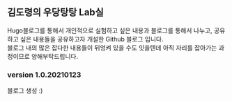 ## 김도령의 우당탕탕 Lab실
Hugo블로그를 통해서 개인적으로 실험하고 싶은 내용과 블로그를 통해서 나누고, 
공유하고 싶은 내용들을 공유하고자 개설한 Github 블로그 입니다.  
블로그 내의 많은 잡다한 내용들이 뒤엉켜 있을 수도 잇을텐데 아직 자리를 잡아가는 과정이므로
양해부탁드립니다.

### version 1.0.20210123
블로그 생성 :)